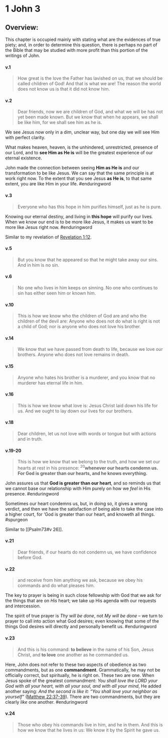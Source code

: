 # 1 John 3

## Overview:
This chapter is occupied mainly with stating what are the evidences of true piety; and, in order to determine this question, there is perhaps no part of the Bible that may be studied with more profit than this portion of the writings of John.


#### v.1
>How great is the love the Father has lavished on us, that we should be called children of God! And that is what we are! The reason the world does not know us is that it did not know him.


#### v.2
>Dear friends, now we are children of God, and what we will be has not yet been made known. But we know that when he appears, we shall be like him, for we shall see him as he is.

We see Jesus now only in a dim, unclear way, but one day we will see Him with perfect clarity.

What makes heaven, heaven, is the unhindered, unrestricted, presence of our Lord, and to **see Him as He is** will be the greatest experience of our eternal existence.

John made the connection between seeing **Him as He is** and our transformation to be like Jesus. We can say that the same principle is at work right now. To the extent that you see Jesus **as He is**, to that same extent, you are like Him in your life.
#enduringword 

#### v.3
>Everyone who has this hope in him purifies himself, just as he is pure.

Knowing our eternal destiny, and living in **this hope** will purify our lives. When we know our end is to be more like Jesus, it makes us want to be more like Jesus right now.
#enduringword 

Similar to my revelation of [Revelation 1:12](Revelation1#v.12).

#### v.5
>But you know that he appeared so that he might take away our sins. And in him is no sin.

#### v.6
>No one who lives in him keeps on sinning. No one who continues to sin has either seen him or known him.

#### v.10
>This is how we know who the children of God are and who the children of the devil are: Anyone who does not do what is right is not a child of God; nor is anyone who does not love his brother.

#### v.14
>We know that we have passed from death to life, because we love our brothers. Anyone who does not love remains in death.

#### v.15
>Anyone who hates his brother is a murderer, and you know that no murderer has eternal life in him.

#### v.16
>This is how we know what love is: Jesus Christ laid down his life for us. And we ought to lay down our lives for our brothers.

#### v.18
>Dear children, let us not love with words or tongue but with actions and in truth.


#### v.19-20
>This is how we know that we belong to the truth, and how we set our hearts at rest in his presence: <sup>20</sup>**whenever our hearts condemn us. For God is greater than our hearts, and he knows everything.**

John assures us that **God is greater than our heart**, and so reminds us that we cannot base our relationship with Him purely on how we _feel_ in His presence.
#enduringword 

Sometimes our heart condemns us, but, in doing so, it gives a wrong verdict, and then we have the satisfaction of being able to take the case into a higher court, for ‘God is greater than our heart, and knoweth all things.
#spurgeon 

Similar to [[Psalm73#v 26]].

#### v.21
>Dear friends, if our hearts do not condemn us, we have confidence before God.

#### v.22
>and receive from him anything we ask, because we obey his commands and do what pleases him.

The key to prayer is being in such close fellowship with God that we ask for the things that are on _His_ heart; we take up His agenda with our requests and intercession.

The spirit of true prayer is _Thy will be done_, not _My will be done_ – we turn to prayer to call into action what God desires; even knowing that some of the things God desires will directly and personally benefit us.
#enduringword 

#### v.23
>And this is his command: **to believe** in the name of his Son, Jesus Christ, and **to love** one another as he commanded us.

Here, John does not refer to these two aspects of obedience as two commandments, but as one **commandment**. Grammatically, he may not be officially correct, but spiritually, he is right on. These two are one. When Jesus spoke of the greatest commandment: _You shall love the LORD your God with all your heart, with all your soul, and with all your mind_, He added another saying: _And the second is like it: “You shall love your neighbor as yourself”_ ([Matthew 22:37-39](https://www.blueletterbible.org/search/preSearch.cfm?Criteria=Matthew+22.37-39&t=NKJV)). There are two commandments, but they are clearly _like_ one another.
#enduringword 

#### v.24
>Those who obey his commands live in him, and he in them. And this is how we know that he lives in us: We know it by the Spirit he gave us.